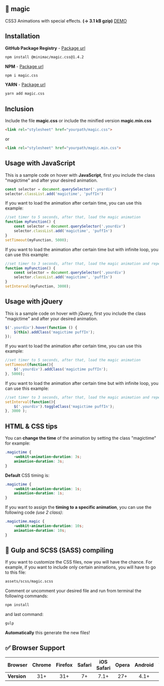 :tophat: magic
---------------

CSS3 Animations with special effects. **(→ 3.1 kB gzip)** [DEMO](https://www.minimamente.com/project/magic/)

## Installation

**GitHub Package Registry** - [Package url](https://github.com/miniMAC/magic/packages/24129)
```bash
npm install @minimac/magic.css@1.4.2
```

**NPM** - [Package url](https://www.npmjs.com/package/magic.css)
```bash
npm i magic.css
```

**YARN** - [Package url](https://yarnpkg.com/en/package/magic.css)
```bash
yarn add magic.css
```

## Inclusion

Include the file **magic.css** or include the minified version **magic.min.css**

```html
<link rel="stylesheet" href="yourpath/magic.css">
```

or

```html
<link rel="stylesheet" href="yourpath/magic.min.css">
```

## Usage with JavaScript

This is a sample code on hover with **JavaScript**, first you include the class "magictime" and after your desired animation.
```js
const selector = document.querySelector('.yourdiv')
selector.classList.add('magictime', 'puffIn')
```

If you want to load the animation after certain time, you can use this example:
```js
//set timer to 5 seconds, after that, load the magic animation
function myFunction() {
    const selector = document.querySelector('.yourdiv')
    selector.classList.add('magictime', 'puffIn')
}
setTimeout(myFunction, 5000);
```

If you want to load the animation after certain time but with infinite loop, you can use this example:
```js
//set timer to 3 seconds, after that, load the magic animation and repeat forever
function myFunction() {
    const selector = document.querySelector('.yourdiv')
    selector.classList.add('magictime', 'puffIn')
}
setInterval(myFunction, 3000);
```

## Usage with jQuery

This is a sample code on hover with jQuery, first you include the class "magictime" and after your desired animation.
```js
$('.yourdiv').hover(function () {
    $(this).addClass('magictime puffIn');
});
```

If you want to load the animation after certain time, you can use this example:
```js
//set timer to 5 seconds, after that, load the magic animation
setTimeout(function(){
    $('.yourdiv').addClass('magictime puffIn');
}, 5000);
```

If you want to load the animation after certain time but with infinite loop, you can use this example:
```js
//set timer to 3 seconds, after that, load the magic animation and repeat forever
setInterval(function(){
    $('.yourdiv').toggleClass('magictime puffIn');
}, 3000 );
```
## HTML & CSS tips

You can **change the time** of the animation by setting the class "magictime" for example:
```css
.magictime {
    -webkit-animation-duration: 3s;
    animation-duration: 3s;
}
```

**Default** CSS timing is:
```css
.magictime {
    -webkit-animation-duration: 1s;
    animation-duration: 1s;
}
```

If you want to assign the **timing to a specific animation**, you can use the following code *(use 2 class)*:
```css
.magictime.magic {
    -webkit-animation-duration: 10s;
    animation-duration: 10s;
}
```

:tada: Gulp and SCSS (SASS) compiling
---------------

If you want to customize the CSS files, now you will have the chance. For example, if you want to include only certain animations, you will have to go to this file:

```html
assets/scss/magic.scss
```

Comment or uncomment your desired file and run from terminal the following commands:

```bash
npm install
```

and last command:

```bash
gulp
```

**Automatically** this generate the new files!


:white_check_mark: Browser Support
---------------

**Browser** | Chrome | Firefox | Safari | iOS Safari | Opera | Android | Android Chrome | IE | Opera Mini
--- | :---: | :---: | :---: | :---: | :---: | :---: | :---: | :---: | :---:
**Version** | 31+ | 31+ | 7+ | 7.1+ | 27+ | 4.1+ | 42+ | 10+ | :x: